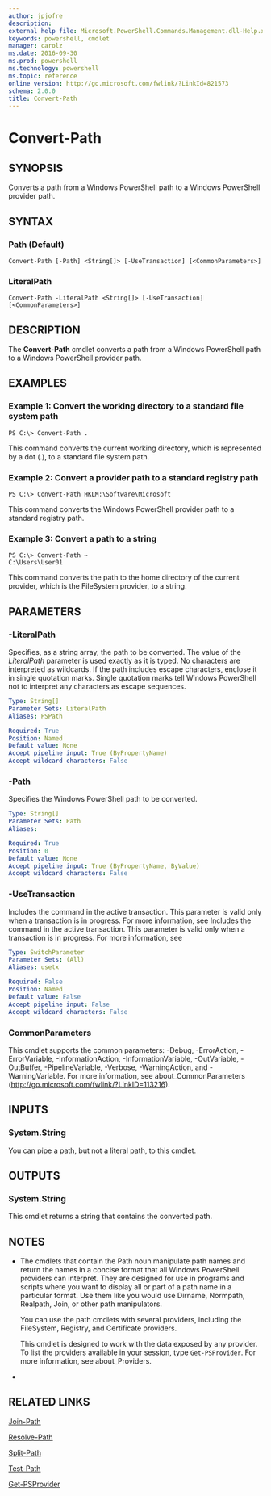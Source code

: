 ```yaml
---
author: jpjofre
description: 
external help file: Microsoft.PowerShell.Commands.Management.dll-Help.xml
keywords: powershell, cmdlet
manager: carolz
ms.date: 2016-09-30
ms.prod: powershell
ms.technology: powershell
ms.topic: reference
online version: http://go.microsoft.com/fwlink/?LinkId=821573
schema: 2.0.0
title: Convert-Path
---
```


# Convert-Path

## SYNOPSIS
Converts a path from a Windows PowerShell path to a Windows PowerShell provider path.

## SYNTAX

### Path (Default)
```
Convert-Path [-Path] <String[]> [-UseTransaction] [<CommonParameters>]
```

### LiteralPath
```
Convert-Path -LiteralPath <String[]> [-UseTransaction] [<CommonParameters>]
```

## DESCRIPTION
The **Convert-Path** cmdlet converts a path from a Windows PowerShell path to a Windows PowerShell provider path.

## EXAMPLES

### Example 1: Convert the working directory to a standard file system path
```
PS C:\> Convert-Path .
```

This command converts the current working directory, which is represented by a dot (.), to a standard file system path.

### Example 2: Convert a provider path to a standard registry path
```
PS C:\> Convert-Path HKLM:\Software\Microsoft
```

This command converts the Windows PowerShell provider path to a standard registry path.

### Example 3: Convert a path to a string
```
PS C:\> Convert-Path ~
C:\Users\User01
```

This command converts the path to the home directory of the current provider, which is the FileSystem provider, to a string.

## PARAMETERS

### -LiteralPath
Specifies, as a string array, the path to be converted.
The value of the *LiteralPath* parameter is used exactly as it is typed.
No characters are interpreted as wildcards.
If the path includes escape characters, enclose it in single quotation marks.
Single quotation marks tell Windows PowerShell not to interpret any characters as escape sequences.

```yaml
Type: String[]
Parameter Sets: LiteralPath
Aliases: PSPath

Required: True
Position: Named
Default value: None
Accept pipeline input: True (ByPropertyName)
Accept wildcard characters: False
```

### -Path
Specifies the Windows PowerShell path to be converted.

```yaml
Type: String[]
Parameter Sets: Path
Aliases: 

Required: True
Position: 0
Default value: None
Accept pipeline input: True (ByPropertyName, ByValue)
Accept wildcard characters: False
```

### -UseTransaction
Includes the command in the active transaction.
This parameter is valid only when a transaction is in progress.
For more information, see Includes the command in the active transaction.
This parameter is valid only when a transaction is in progress.
For more information, see

```yaml
Type: SwitchParameter
Parameter Sets: (All)
Aliases: usetx

Required: False
Position: Named
Default value: False
Accept pipeline input: False
Accept wildcard characters: False
```

### CommonParameters
This cmdlet supports the common parameters: -Debug, -ErrorAction, -ErrorVariable, -InformationAction, -InformationVariable, -OutVariable, -OutBuffer, -PipelineVariable, -Verbose, -WarningAction, and -WarningVariable. For more information, see about_CommonParameters (http://go.microsoft.com/fwlink/?LinkID=113216).

## INPUTS

### System.String
You can pipe a path, but not a literal path, to this cmdlet.

## OUTPUTS

### System.String
This cmdlet returns a string that contains the converted path.

## NOTES
* The cmdlets that contain the Path noun manipulate path names and return the names in a concise format that all Windows PowerShell providers can interpret. They are designed for use in programs and scripts where you want to display all or part of a path name in a particular format. Use them like you would use Dirname, Normpath, Realpath, Join, or other path manipulators.

  You can use the path cmdlets with several providers, including the FileSystem, Registry, and Certificate providers.

  This cmdlet is designed to work with the data exposed by any provider.
To list the providers available in your session, type `Get-PSProvider`.
For more information, see about_Providers.

*

## RELATED LINKS

[Join-Path](Join-Path.md)

[Resolve-Path](Resolve-Path.md)

[Split-Path](Split-Path.md)

[Test-Path](Test-Path.md)

[Get-PSProvider](Get-PSProvider.md)

